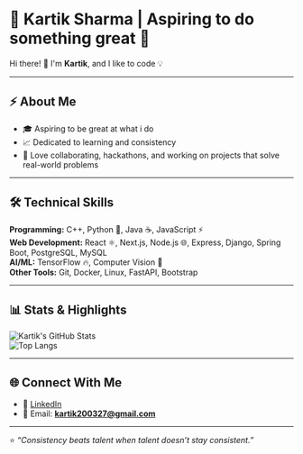 # 🌟 Kartik Sharma | Aspiring to do something great 🚀  

Hi there! 👋 I'm **Kartik**, and I like to code 💡  

---

## ⚡ About Me  
- 🎓 Aspiring to be great at what i do  
- 📈 Dedicated to learning and consistency 
- 🤝 Love collaborating, hackathons, and working on projects that solve real-world problems  

---

## 🛠️ Technical Skills  

**Programming:** C++, Python 🐍, Java ☕, JavaScript ⚡  
**Web Development:** React ⚛️, Next.js, Node.js 🌐, Express, Django, Spring Boot, PostgreSQL, MySQL  
**AI/ML:** TensorFlow 🔥, Computer Vision 👀  
**Other Tools:** Git, Docker, Linux, FastAPI, Bootstrap  

---

## 📊 Stats & Highlights  

![Kartik's GitHub Stats](https://github-readme-stats.vercel.app/api?username=dev-kartiksharma&show_icons=true&theme=radical)  
![Top Langs](https://github-readme-stats.vercel.app/api/top-langs/?username=dev-kartiksharma&layout=compact&theme=radical)  

---

## 🌐 Connect With Me  
- 💼 [LinkedIn](https://www.linkedin.com/in/kartiksharma244/)  
- 📧 Email: **kartik200327@gmail.com**  

---
⭐️ *“Consistency beats talent when talent doesn’t stay consistent.”*  
